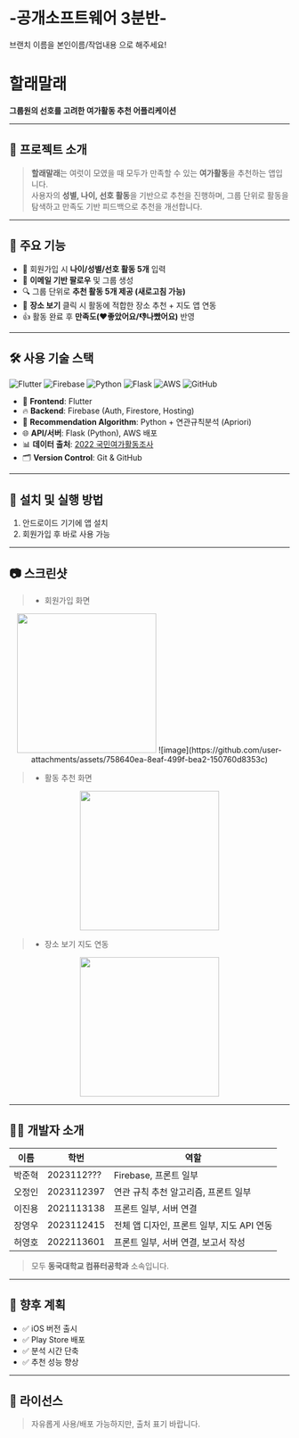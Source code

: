 # -공개소프트웨어 3분반-
브랜치 이름을
  본인이름/작업내용
으로 해주세요!



# 할래말래

**그룹원의 선호를 고려한 여가활동 추천 어플리케이션**

---

## 📌 프로젝트 소개

> **할래말래**는 여럿이 모였을 때 모두가 만족할 수 있는 **여가활동**을 추천하는 앱입니다.  
사용자의 **성별, 나이, 선호 활동**을 기반으로 추천을 진행하며, 그룹 단위로 활동을 탐색하고 만족도 기반 피드백으로 추천을 개선합니다.

---

## 🚀 주요 기능

- 👤 회원가입 시 **나이/성별/선호 활동 5개** 입력
- 🤝 **이메일 기반 팔로우** 및 그룹 생성
- 🔍 그룹 단위로 **추천 활동 5개 제공 (새로고침 가능)**
- 📍 **장소 보기** 클릭 시 활동에 적합한 장소 추천 + 지도 앱 연동
- 👍 활동 완료 후 **만족도(❤️좋았어요/👎나빴어요)** 반영

---

## 🛠️ 사용 기술 스택

![Flutter](https://img.shields.io/badge/Flutter-02569B?style=for-the-badge&logo=flutter&logoColor=white)
![Firebase](https://img.shields.io/badge/Firebase-FFCA28?style=for-the-badge&logo=firebase&logoColor=black)
![Python](https://img.shields.io/badge/Python-3776AB?style=for-the-badge&logo=python&logoColor=white)
![Flask](https://img.shields.io/badge/Flask-000000?style=for-the-badge&logo=flask&logoColor=white)
![AWS](https://img.shields.io/badge/AWS-FF9900?style=for-the-badge&logo=amazonaws&logoColor=white)
![GitHub](https://img.shields.io/badge/GitHub-181717?style=for-the-badge&logo=github&logoColor=white)

- 💙 **Frontend**: Flutter  
- 🔥 **Backend**: Firebase (Auth, Firestore, Hosting)  
- 🐍 **Recommendation Algorithm**: Python + 연관규칙분석 (Apriori)  
- 🌐 **API/서버**: Flask (Python), AWS 배포  
- 📊 **데이터 출처**: [2022 국민여가활동조사](https://www.data.go.kr/data/3075652/fileData.do?recommendDataYn=Y)  
- 🗂 **Version Control**: Git & GitHub

---

## 📱 설치 및 실행 방법

1. 안드로이드 기기에 앱 설치  
2. 회원가입 후 바로 사용 가능  

---

## 📷 스크린샷

> - 회원가입 화면

<div align="center">
  <img src="https://github.com/user-attachments/assets/02fa2c47-fa9f-4119-bc06-38afe501e55e" height="250"/>
  ![image](https://github.com/user-attachments/assets/758640ea-8eaf-499f-bea2-150760d8353c)
  
</div>

> - 활동 추천 화면

<div align="center">
  <img src="https://github.com/user-attachments/assets/399005a4-5296-45ab-9012-fd6987382c2e" height="250"/>
</div>

> - 장소 보기 지도 연동

<div align="center">
  <img src="https://github.com/user-attachments/assets/37c67968-bdc5-4b65-a885-4da49c2afdb3" height="250"/>
</div>

---

## 👨‍💻 개발자 소개

| 이름 | 학번 | 역할 |
|------|------|------|
| 박준혁 | 2023112??? | Firebase, 프론트 일부 |
| 오정인 | 2023112397 | 연관 규칙 추천 알고리즘, 프론트 일부 |
| 이진용 | 2021113138 | 프론트 일부, 서버 연결 |
| 장영우 | 2023112415 | 전체 앱 디자인, 프론트 일부, 지도 API 연동 |
| 허영호 | 2022113601 | 프론트 일부, 서버 연결, 보고서 작성 |

> 모두 **동국대학교 컴퓨터공학과** 소속입니다.

---

## 📝 향후 계획
- ✅ iOS 버전 출시
- ✅ Play Store 배포
- ✅ 분석 시간 단축
- ✅ 추천 성능 향상

---

## 📄 라이선스

> 자유롭게 사용/배포 가능하지만, 출처 표기 바랍니다.
